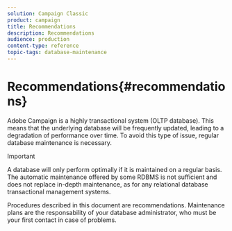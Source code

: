 ```yaml
---
solution: Campaign Classic
product: campaign
title: Recommendations
description: Recommendations
audience: production
content-type: reference
topic-tags: database-maintenance
---
```


# Recommendations{#recommendations}

Adobe Campaign is a highly transactional system (OLTP database). This means that the underlying database will be frequently updated, leading to a degradation of performance over time. To avoid this type of issue, regular database maintenance is necessary.

>[!IMPORTANT]
>
>A database will only perform optimally if it is maintained on a regular basis. The automatic maintenance offered by some RDBMS is not sufficient and does not replace in-depth maintenance, as for any relational database transactional management systems.
>  
>Procedures described in this document are recommendations. Maintenance plans are the responsability of your database administrator, who must be your first contact in case of problems.
